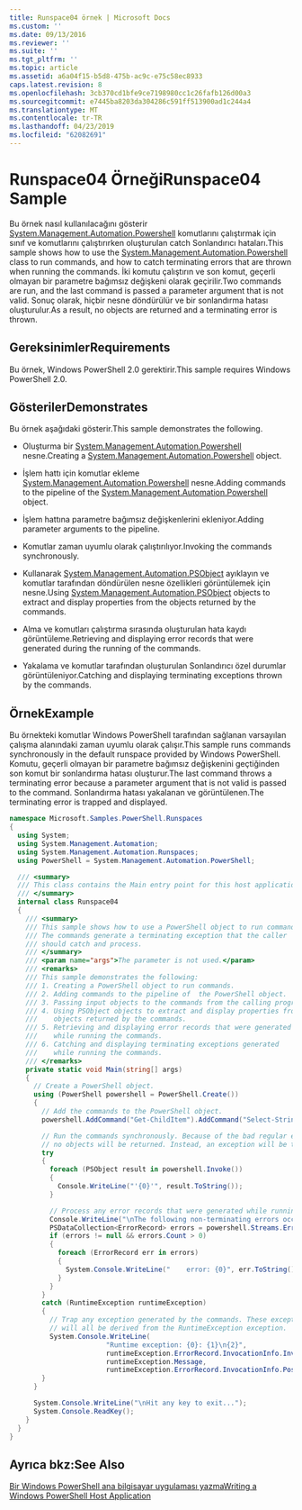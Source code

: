 ```yaml
---
title: Runspace04 örnek | Microsoft Docs
ms.custom: ''
ms.date: 09/13/2016
ms.reviewer: ''
ms.suite: ''
ms.tgt_pltfrm: ''
ms.topic: article
ms.assetid: a6a04f15-b5d8-475b-ac9c-e75c58ec8933
caps.latest.revision: 8
ms.openlocfilehash: 3cb370cd1bfe9ce7198980cc1c26fafb126d00a3
ms.sourcegitcommit: e7445ba8203da304286c591ff513900ad1c244a4
ms.translationtype: MT
ms.contentlocale: tr-TR
ms.lasthandoff: 04/23/2019
ms.locfileid: "62082691"
---
```

# <a name="runspace04-sample"></a><span data-ttu-id="3f6ed-102">Runspace04 Örneği</span><span class="sxs-lookup"><span data-stu-id="3f6ed-102">Runspace04 Sample</span></span>

<span data-ttu-id="3f6ed-103">Bu örnek nasıl kullanılacağını gösterir [System.Management.Automation.Powershell](/dotnet/api/system.management.automation.powershell) komutlarını çalıştırmak için sınıf ve komutlarını çalıştırırken oluşturulan catch Sonlandırıcı hataları.</span><span class="sxs-lookup"><span data-stu-id="3f6ed-103">This sample shows how to use the [System.Management.Automation.Powershell](/dotnet/api/system.management.automation.powershell) class to run commands, and how to catch terminating errors that are thrown when running the commands.</span></span> <span data-ttu-id="3f6ed-104">İki komutu çalıştırın ve son komut, geçerli olmayan bir parametre bağımsız değişkeni olarak geçirilir.</span><span class="sxs-lookup"><span data-stu-id="3f6ed-104">Two commands are run, and the last command is passed a parameter argument that is not valid.</span></span> <span data-ttu-id="3f6ed-105">Sonuç olarak, hiçbir nesne döndürülür ve bir sonlandırma hatası oluşturulur.</span><span class="sxs-lookup"><span data-stu-id="3f6ed-105">As a result, no objects are returned and a terminating error is thrown.</span></span>

## <a name="requirements"></a><span data-ttu-id="3f6ed-106">Gereksinimler</span><span class="sxs-lookup"><span data-stu-id="3f6ed-106">Requirements</span></span>

<span data-ttu-id="3f6ed-107">Bu örnek, Windows PowerShell 2.0 gerektirir.</span><span class="sxs-lookup"><span data-stu-id="3f6ed-107">This sample requires Windows PowerShell 2.0.</span></span>

## <a name="demonstrates"></a><span data-ttu-id="3f6ed-108">Gösteriler</span><span class="sxs-lookup"><span data-stu-id="3f6ed-108">Demonstrates</span></span>

<span data-ttu-id="3f6ed-109">Bu örnek aşağıdaki gösterir.</span><span class="sxs-lookup"><span data-stu-id="3f6ed-109">This sample demonstrates the following.</span></span>

- <span data-ttu-id="3f6ed-110">Oluşturma bir [System.Management.Automation.Powershell](/dotnet/api/system.management.automation.powershell) nesne.</span><span class="sxs-lookup"><span data-stu-id="3f6ed-110">Creating a [System.Management.Automation.Powershell](/dotnet/api/system.management.automation.powershell) object.</span></span>

- <span data-ttu-id="3f6ed-111">İşlem hattı için komutlar ekleme [System.Management.Automation.Powershell](/dotnet/api/system.management.automation.powershell) nesne.</span><span class="sxs-lookup"><span data-stu-id="3f6ed-111">Adding commands to the pipeline of the [System.Management.Automation.Powershell](/dotnet/api/system.management.automation.powershell) object.</span></span>

- <span data-ttu-id="3f6ed-112">İşlem hattına parametre bağımsız değişkenlerini ekleniyor.</span><span class="sxs-lookup"><span data-stu-id="3f6ed-112">Adding parameter arguments to the pipeline.</span></span>

- <span data-ttu-id="3f6ed-113">Komutlar zaman uyumlu olarak çalıştırılıyor.</span><span class="sxs-lookup"><span data-stu-id="3f6ed-113">Invoking the commands synchronously.</span></span>

- <span data-ttu-id="3f6ed-114">Kullanarak [System.Management.Automation.PSObject](/dotnet/api/System.Management.Automation.PSObject) ayıklayın ve komutlar tarafından döndürülen nesne özellikleri görüntülemek için nesne.</span><span class="sxs-lookup"><span data-stu-id="3f6ed-114">Using [System.Management.Automation.PSObject](/dotnet/api/System.Management.Automation.PSObject) objects to extract and display properties from the objects returned by the commands.</span></span>

- <span data-ttu-id="3f6ed-115">Alma ve komutları çalıştırma sırasında oluşturulan hata kaydı görüntüleme.</span><span class="sxs-lookup"><span data-stu-id="3f6ed-115">Retrieving and displaying error records that were generated during the running of the commands.</span></span>

- <span data-ttu-id="3f6ed-116">Yakalama ve komutlar tarafından oluşturulan Sonlandırıcı özel durumlar görüntüleniyor.</span><span class="sxs-lookup"><span data-stu-id="3f6ed-116">Catching and displaying terminating exceptions thrown by the commands.</span></span>

## <a name="example"></a><span data-ttu-id="3f6ed-117">Örnek</span><span class="sxs-lookup"><span data-stu-id="3f6ed-117">Example</span></span>

<span data-ttu-id="3f6ed-118">Bu örnekteki komutlar Windows PowerShell tarafından sağlanan varsayılan çalışma alanındaki zaman uyumlu olarak çalışır.</span><span class="sxs-lookup"><span data-stu-id="3f6ed-118">This sample runs commands synchronously in the default runspace provided by Windows PowerShell.</span></span> <span data-ttu-id="3f6ed-119">Komutu, geçerli olmayan bir parametre bağımsız değişkenini geçtiğinden son komut bir sonlandırma hatası oluşturur.</span><span class="sxs-lookup"><span data-stu-id="3f6ed-119">The last command throws a terminating error because a parameter argument that is not valid is passed to the command.</span></span> <span data-ttu-id="3f6ed-120">Sonlandırma hatası yakalanan ve görüntülenen.</span><span class="sxs-lookup"><span data-stu-id="3f6ed-120">The terminating error is trapped and displayed.</span></span>

```csharp
namespace Microsoft.Samples.PowerShell.Runspaces
{
  using System;
  using System.Management.Automation;
  using System.Management.Automation.Runspaces;
  using PowerShell = System.Management.Automation.PowerShell;

  /// <summary>
  /// This class contains the Main entry point for this host application.
  /// </summary>
  internal class Runspace04
  {
    /// <summary>
    /// This sample shows how to use a PowerShell object to run commands.
    /// The commands generate a terminating exception that the caller
    /// should catch and process.
    /// </summary>
    /// <param name="args">The parameter is not used.</param>
    /// <remarks>
    /// This sample demonstrates the following:
    /// 1. Creating a PowerShell object to run commands.
    /// 2. Adding commands to the pipeline of  the PowerShell object.
    /// 3. Passing input objects to the commands from the calling program.
    /// 4. Using PSObject objects to extract and display properties from the
    ///    objects returned by the commands.
    /// 5. Retrieving and displaying error records that were generated
    ///    while running the commands.
    /// 6. Catching and displaying terminating exceptions generated
    ///    while running the commands.
    /// </remarks>
    private static void Main(string[] args)
    {
      // Create a PowerShell object.
      using (PowerShell powershell = PowerShell.Create())
      {
        // Add the commands to the PowerShell object.
        powershell.AddCommand("Get-ChildItem").AddCommand("Select-String").AddArgument("*");

        // Run the commands synchronously. Because of the bad regular expression,
        // no objects will be returned. Instead, an exception will be thrown.
        try
        {
          foreach (PSObject result in powershell.Invoke())
          {
            Console.WriteLine("'{0}'", result.ToString());
          }

          // Process any error records that were generated while running the commands.
          Console.WriteLine("\nThe following non-terminating errors occurred:\n");
          PSDataCollection<ErrorRecord> errors = powershell.Streams.Error;
          if (errors != null && errors.Count > 0)
          {
            foreach (ErrorRecord err in errors)
            {
              System.Console.WriteLine("    error: {0}", err.ToString());
            }
          }
        }
        catch (RuntimeException runtimeException)
        {
          // Trap any exception generated by the commands. These exceptions
          // will all be derived from the RuntimeException exception.
          System.Console.WriteLine(
                        "Runtime exception: {0}: {1}\n{2}",
                        runtimeException.ErrorRecord.InvocationInfo.InvocationName,
                        runtimeException.Message,
                        runtimeException.ErrorRecord.InvocationInfo.PositionMessage);
        }
      }

      System.Console.WriteLine("\nHit any key to exit...");
      System.Console.ReadKey();
    }
  }
}
```

## <a name="see-also"></a><span data-ttu-id="3f6ed-121">Ayrıca bkz:</span><span class="sxs-lookup"><span data-stu-id="3f6ed-121">See Also</span></span>

[<span data-ttu-id="3f6ed-122">Bir Windows PowerShell ana bilgisayar uygulaması yazma</span><span class="sxs-lookup"><span data-stu-id="3f6ed-122">Writing a Windows PowerShell Host Application</span></span>](./writing-a-windows-powershell-host-application.md)